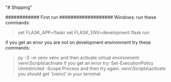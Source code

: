 "# Shipping" 

############ First run ###################
Windows: 
run these commands:
> set FLASK_APP=flaskr
> set FLASK_ENV=development
> flask run

if you get an error you are not on development environment try these commands:
> py -3 -m venv venv
and then activate virtual environment:
> venv\Scripts\activate
if you get an error try:
> Set-ExecutionPolicy Unrestricted -Scope Process
and then try again:
> venv\Scripts\activate
you should get '(venv)' in your terminal 

